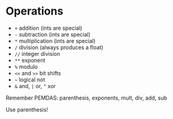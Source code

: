 # Operations

  - `+` addition (ints are special)
  - `-` subtraction (ints are special)
  - `*` multiplication (ints are special)
  - `/` division (always produces a float)
  - `//` integer division
  - `**` exponent
  - `%` modulo  
  - `<<` and `>>` bit shifts
  - `~` logical not
  - `&` and, `|` or, `^` xor
  
 Remember PEMDAS: parenthesis, exponents, mult, div, add, sub
 
 Use parenthesis!